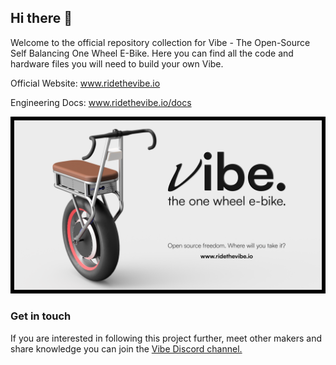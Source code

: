 ## Hi there 👋

Welcome to the official repository collection for Vibe - The Open-Source Self Balancing One Wheel E-Bike. Here you can find all the code and hardware files you will need to build your own Vibe.

Official Website: www.ridethevibe.io

Engineering Docs: www.ridethevibe.io/docs


![poster](https://github.com/RideTheVibe/.github/blob/main/assets/vibe-horizontal-poster-blackBorder.png)


### Get in touch
If you are interested in following this project further, meet other makers and share knowledge you can join the [Vibe Discord channel.](https://discord.gg/SWuzUMuMyM)

